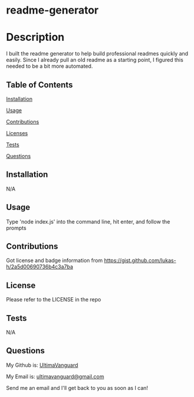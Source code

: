 # readme-generator

# Description

  I built the readme generator to help build professional readmes quickly and easily. Since I already pull an old readme as a starting point, I figured this needed to be a bit more automated.

## Table of Contents
  [Installation](#Installation)

  [Usage](#Usage)

  [Contributions](#Contributions)

  [Licenses](#Licenses)

  [Tests](#Tests)

  [Questions](#Questions)
  
## Installation
  
  N/A
  
## Usage
  
  Type 'node index.js' into the command line, hit enter, and follow the prompts
  
## Contributions
  
  Got license and badge information from https://gist.github.com/lukas-h/2a5d00690736b4c3a7ba
  
## License
  
Please refer to the LICENSE in the repo

## Tests

  N/A

## Questions

  My Github is: [UltimaVanguard](https://github.com/UltimaVanguard)

  My Email is: ultimavanguard@gmail.com

  Send me an email and I'll get back to you as soon as I can!